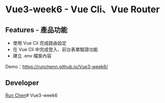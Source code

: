 # Vue3-week6 - Vue Cli、Vue Router

## Features - 產品功能

- 使用 Vue Cli 完成路由設定
- 在 Vue Cli 中完成登入、前台表單驗證功能
- 建立 .env 檔案內容

Demo：https://runchenn.github.io/Vue3-week6/

## Developer

[Run Chen](https://github.com/RunChenn)# Vue3-week6

